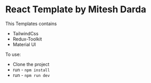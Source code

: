 # React Template by Mitesh Darda

This Templates contains

- TailwindCss
- Redux-Toolkit
- Material UI

To use:

- Clone the project
- run - `npm install`
- run - `npm run dev`
